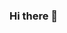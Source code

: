 ### Hi there 👋

<!--
**jessy521/jessy521** is a ✨ _special_ ✨ repository because its `README.md` (this file) appears on your GitHub profile.

Here are some ideas to get you started:

- 🔭 I’m currently studying on BE ECE @ PUSSGRC in Panjab University. 
- 🌱 I’m currently doing an internship @ Bildemp .
- 👯 I’m learning backend in web-developement.
- 🤔 I’m looking for great opportunities.
- 💬 Ask me about ...
- 📫 How to reach me: jessykumarsarkar@gmail.com
- 😄 Pronouns: ...
- ⚡ Fun fact: loves sleeping😉🤣
-->
